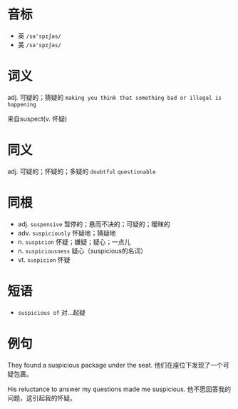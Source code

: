 # 音标

- 英 `/sə'spɪʃəs/`
- 美 `/sə'spɪʃəs/`

# 词义

adj. 可疑的；猜疑的
`making you think that something bad or illegal is happening`



来自suspect(v. 怀疑)

# 同义

adj. 可疑的；怀疑的；多疑的
`doubtful` `questionable`

# 同根

- adj. `suspensive` 暂停的；悬而不决的；可疑的；暧昧的
- adv. `suspiciously` 怀疑地；猜疑地
- n. `suspicion` 怀疑；嫌疑；疑心；一点儿
- n. `suspiciousness` 疑心（suspicious的名词）
- vt. `suspicion` 怀疑

# 短语

- `suspicious of` 对…起疑

# 例句

They found a suspicious package under the seat.
他们在座位下发现了一个可疑包裹。

His reluctance to answer my questions made me suspicious.
他不愿回答我的问题，这引起我的怀疑。


